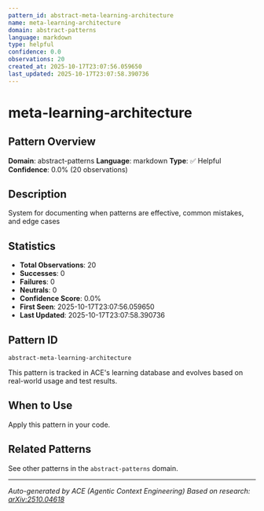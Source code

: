```yaml
---
pattern_id: abstract-meta-learning-architecture
name: meta-learning-architecture
domain: abstract-patterns
language: markdown
type: helpful
confidence: 0.0
observations: 20
created_at: 2025-10-17T23:07:56.059650
last_updated: 2025-10-17T23:07:58.390736
---
```

# meta-learning-architecture

## Pattern Overview

**Domain**: abstract-patterns
**Language**: markdown
**Type**: ✅ Helpful
**Confidence**: 0.0% (20 observations)

## Description

System for documenting when patterns are effective, common mistakes, and edge cases

## Statistics

- **Total Observations**: 20
- **Successes**: 0
- **Failures**: 0
- **Neutrals**: 0
- **Confidence Score**: 0.0%
- **First Seen**: 2025-10-17T23:07:56.059650
- **Last Updated**: 2025-10-17T23:07:58.390736

## Pattern ID

```
abstract-meta-learning-architecture
```

This pattern is tracked in ACE's learning database and evolves based on real-world usage and test results.

## When to Use

Apply this pattern in your code.

## Related Patterns

See other patterns in the `abstract-patterns` domain.

---

*Auto-generated by ACE (Agentic Context Engineering)*
*Based on research: [arXiv:2510.04618](https://arxiv.org/abs/2510.04618)*
